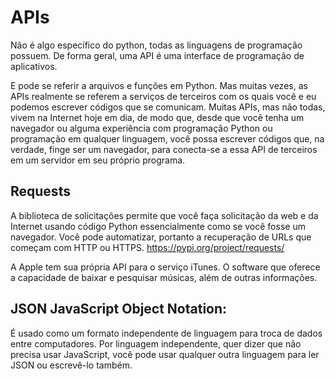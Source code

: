 # APIs

Não é algo específico do python, todas as linguagens de programação possuem. De forma geral, uma API é uma interface de programação de aplicativos.

 E pode se referir a arquivos e funções em Python. Mas muitas vezes, as APIs realmente se referem a serviços de terceiros com os quais você e eu podemos escrever códigos que se comunicam.
Muitas APIs, mas não todas, vivem na Internet hoje em dia, de modo que, desde que você tenha um navegador ou alguma experiência com programação Python ou  programação em qualquer linguagem, você possa escrever códigos que, na verdade, finge ser um navegador, para conecta-se a essa API de terceiros em um servidor em seu próprio programa.

## Requests
A biblioteca de solicitações permite que você faça solicitação da web e da Internet usando código Python essencialmente como se você fosse um navegador.
Você pode automatizar, portanto a recuperação de URLs que começam com HTTP ou HTTPS. https://pypi.org/project/requests/
     
 A Apple tem sua própria API para o serviço iTunes.  O software que oferece a capacidade de baixar e pesquisar músicas, além de outras informações. 

## JSON JavaScript Object Notation:
É usado como um formato independente de linguagem para troca de dados entre computadores. Por linguagem independente, quer dizer que não precisa usar JavaScript, você pode usar qualquer outra linguagem para ler JSON ou escrevê-lo também. 

